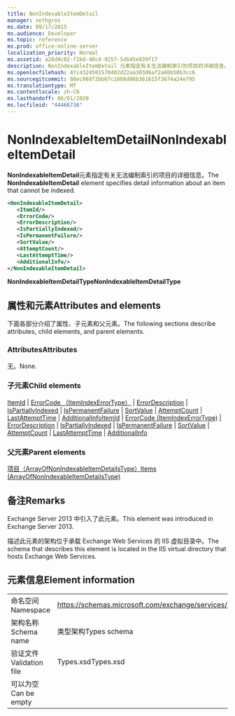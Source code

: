 ```yaml
---
title: NonIndexableItemDetail
manager: sethgros
ms.date: 09/17/2015
ms.audience: Developer
ms.topic: reference
ms.prod: office-online-server
localization_priority: Normal
ms.assetid: a26d4c02-f1bd-40c4-9257-5db45e839f17
description: NonIndexableItemDetail 元素指定有关无法编制索引的项目的详细信息。
ms.openlocfilehash: 4fc4324501570402d22aa303d6af2a60b50b3cc6
ms.sourcegitcommit: 88ec988f2bb67c1866d06b361615f3674a24e795
ms.translationtype: MT
ms.contentlocale: zh-CN
ms.lasthandoff: 06/01/2020
ms.locfileid: "44466736"
---
```

# <a name="nonindexableitemdetail"></a><span data-ttu-id="d4f97-103">NonIndexableItemDetail</span><span class="sxs-lookup"><span data-stu-id="d4f97-103">NonIndexableItemDetail</span></span>

<span data-ttu-id="d4f97-104">**NonIndexableItemDetail**元素指定有关无法编制索引的项目的详细信息。</span><span class="sxs-lookup"><span data-stu-id="d4f97-104">The **NonIndexableItemDetail** element specifies detail information about an item that cannot be indexed.</span></span> 
  
```XML
<NonIndexableItemDetail>
   <ItemId/>
   <ErrorCode/>
   <ErrorDescription/>
   <IsPartiallyIndexed/>
   <IsPermanentFailure/>
   <SortValue/>
   <AttemptCount/>
   <LastAttemptTime/>
   <AdditionalInfo/>
</NonIndexableItemDetail>
```

 <span data-ttu-id="d4f97-105">**NonIndexableItemDetailType**</span><span class="sxs-lookup"><span data-stu-id="d4f97-105">**NonIndexableItemDetailType**</span></span>
## <a name="attributes-and-elements"></a><span data-ttu-id="d4f97-106">属性和元素</span><span class="sxs-lookup"><span data-stu-id="d4f97-106">Attributes and elements</span></span>

<span data-ttu-id="d4f97-107">下面各部分介绍了属性、子元素和父元素。</span><span class="sxs-lookup"><span data-stu-id="d4f97-107">The following sections describe attributes, child elements, and parent elements.</span></span>
  
### <a name="attributes"></a><span data-ttu-id="d4f97-108">Attributes</span><span class="sxs-lookup"><span data-stu-id="d4f97-108">Attributes</span></span>

<span data-ttu-id="d4f97-109">无。</span><span class="sxs-lookup"><span data-stu-id="d4f97-109">None.</span></span>
  
### <a name="child-elements"></a><span data-ttu-id="d4f97-110">子元素</span><span class="sxs-lookup"><span data-stu-id="d4f97-110">Child elements</span></span>

<span data-ttu-id="d4f97-111">[ItemId](itemid.md)  | [ErrorCode （ItemIndexErrorType）](errorcode-itemindexerrortype.md)  | [ErrorDescription](errordescription.md)  | [IsPartiallyIndexed](ispartiallyindexed.md)  | [IsPermanentFailure](ispermanentfailure.md)  | [SortValue](sortvalue.md)  | [AttemptCount](attemptcount.md)  | [LastAttemptTime](lastattempttime.md)  | [AdditionalInfo](additionalinfo.md)</span><span class="sxs-lookup"><span data-stu-id="d4f97-111">[ItemId](itemid.md) | [ErrorCode (ItemIndexErrorType)](errorcode-itemindexerrortype.md) | [ErrorDescription](errordescription.md) | [IsPartiallyIndexed](ispartiallyindexed.md) | [IsPermanentFailure](ispermanentfailure.md) | [SortValue](sortvalue.md) | [AttemptCount](attemptcount.md) | [LastAttemptTime](lastattempttime.md) | [AdditionalInfo](additionalinfo.md)</span></span>
  
### <a name="parent-elements"></a><span data-ttu-id="d4f97-112">父元素</span><span class="sxs-lookup"><span data-stu-id="d4f97-112">Parent elements</span></span>

[<span data-ttu-id="d4f97-113">项目（ArrayOfNonIndexableItemDetailsType）</span><span class="sxs-lookup"><span data-stu-id="d4f97-113">Items (ArrayOfNonIndexableItemDetailsType)</span></span>](items-arrayofnonindexableitemdetailstype.md)
  
## <a name="remarks"></a><span data-ttu-id="d4f97-114">备注</span><span class="sxs-lookup"><span data-stu-id="d4f97-114">Remarks</span></span>

<span data-ttu-id="d4f97-115">Exchange Server 2013 中引入了此元素。</span><span class="sxs-lookup"><span data-stu-id="d4f97-115">This element was introduced in Exchange Server 2013.</span></span>
  
<span data-ttu-id="d4f97-116">描述此元素的架构位于承载 Exchange Web Services 的 IIS 虚拟目录中。</span><span class="sxs-lookup"><span data-stu-id="d4f97-116">The schema that describes this element is located in the IIS virtual directory that hosts Exchange Web Services.</span></span>
  
## <a name="element-information"></a><span data-ttu-id="d4f97-117">元素信息</span><span class="sxs-lookup"><span data-stu-id="d4f97-117">Element information</span></span>

|||
|:-----|:-----|
|<span data-ttu-id="d4f97-118">命名空间</span><span class="sxs-lookup"><span data-stu-id="d4f97-118">Namespace</span></span>  <br/> |https://schemas.microsoft.com/exchange/services/2006/types  <br/> |
|<span data-ttu-id="d4f97-119">架构名称</span><span class="sxs-lookup"><span data-stu-id="d4f97-119">Schema name</span></span>  <br/> |<span data-ttu-id="d4f97-120">类型架构</span><span class="sxs-lookup"><span data-stu-id="d4f97-120">Types schema</span></span>  <br/> |
|<span data-ttu-id="d4f97-121">验证文件</span><span class="sxs-lookup"><span data-stu-id="d4f97-121">Validation file</span></span>  <br/> |<span data-ttu-id="d4f97-122">Types.xsd</span><span class="sxs-lookup"><span data-stu-id="d4f97-122">Types.xsd</span></span>  <br/> |
|<span data-ttu-id="d4f97-123">可以为空</span><span class="sxs-lookup"><span data-stu-id="d4f97-123">Can be empty</span></span>  <br/> ||
   

